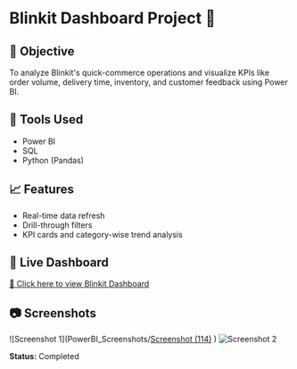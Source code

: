 
# Blinkit Dashboard Project 🚀

## 📌 Objective
To analyze Blinkit's quick-commerce operations and visualize KPIs like order volume, delivery time, inventory, and customer feedback using Power BI.

## 🔧 Tools Used
- Power BI
- SQL
- Python (Pandas)

## 📈 Features
- Real-time data refresh
- Drill-through filters
- KPI cards and category-wise trend analysis

## 🔗 Live Dashboard
[🔗 Click here to view Blinkit Dashboard](https://app.powerbi.com/links/4WWkQ8gVc0?ctid=a7f5879d-8d95-4f95-b1a0-410c54c47106&pbi_source=linkShare&bookmarkGuid=da37473a-a860-436a-b7f4-a85f30fdc7fd)

## 📷 Screenshots
![Screenshot 1](PowerBI_Screenshots/[Screenshot (114)](https://github.com/user-attachments/assets/63dd7548-21ed-46b7-8b59-bd83c148b8c5)
)
![Screenshot 2](PowerBI_Screenshots/Screenshot2.png)


**Status:** Completed 
